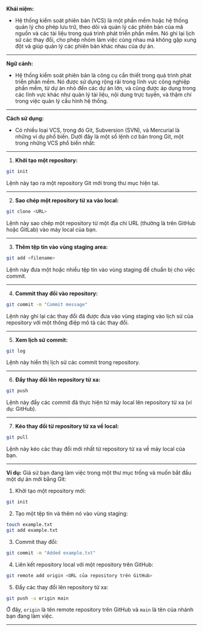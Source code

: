**Khái niệm:**

- Hệ thống kiểm soát phiên bản (VCS) là một phần mềm hoặc hệ thống quản lý cho phép lưu trữ, theo dõi và quản lý các phiên bản của mã nguồn và các tài liệu trong quá trình phát triển phần mềm. Nó ghi lại lịch sử các thay đổi, cho phép nhóm làm việc cùng nhau mà không gặp xung đột và giúp quản lý các phiên bản khác nhau của dự án.

---

**Ngữ cảnh:**

- Hệ thống kiểm soát phiên bản là công cụ cần thiết trong quá trình phát triển phần mềm. Nó được sử dụng rộng rãi trong lĩnh vực công nghiệp phần mềm, từ dự án nhỏ đến các dự án lớn, và cũng được áp dụng trong các lĩnh vực khác như quản lý tài liệu, nội dung trực tuyến, và thậm chí trong việc quản lý cấu hình hệ thống.

---

**Cách sử dụng:**

- Có nhiều loại VCS, trong đó Git, Subversion (SVN), và Mercurial là những ví dụ phổ biến. Dưới đây là một số lệnh cơ bản trong Git, một trong những VCS phổ biến nhất:

---

1. **Khởi tạo một repository:**

```bash
git init
```

Lệnh này tạo ra một repository Git mới trong thư mục hiện tại.

---

2. **Sao chép một repository từ xa vào local:**

```bash
git clone <URL>
```

Lệnh này sao chép một repository từ một địa chỉ URL (thường là trên GitHub hoặc GitLab) vào máy local của bạn.

---

3. **Thêm tệp tin vào vùng staging area:**

```bash
git add <filename>
```

Lệnh này đưa một hoặc nhiều tệp tin vào vùng staging để chuẩn bị cho việc commit.

---

4. **Commit thay đổi vào repository:**

```bash
git commit -m "Commit message"
```

Lệnh này ghi lại các thay đổi đã được đưa vào vùng staging vào lịch sử của repository với một thông điệp mô tả các thay đổi.

---

5. **Xem lịch sử commit:**

```bash
git log
```

Lệnh này hiển thị lịch sử các commit trong repository.

---

6. **Đẩy thay đổi lên repository từ xa:**

```bash
git push
```

Lệnh này đẩy các commit đã thực hiện từ máy local lên repository từ xa (ví dụ: GitHub).

---

7. **Kéo thay đổi từ repository từ xa về local:**

```bash
git pull
```

Lệnh này kéo các thay đổi mới nhất từ repository từ xa về máy local của bạn.

---

**Ví dụ:**
Giả sử bạn đang làm việc trong một thư mục trống và muốn bắt đầu một dự án mới bằng Git:

1. Khởi tạo một repository mới:

```bash
git init
```

2. Tạo một tệp tin và thêm nó vào vùng staging:

```bash
touch example.txt
git add example.txt
```

3. Commit thay đổi:

```bash
git commit -m "Added example.txt"
```

4. Liên kết repository local với một repository trên GitHub:

```bash
git remote add origin <URL của repository trên GitHub>
```

5. Đẩy các thay đổi lên repository từ xa:

```bash
git push -u origin main
```

Ở đây, `origin` là tên remote repository trên GitHub và `main` là tên của nhánh bạn đang làm việc.

---
